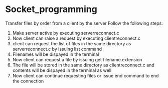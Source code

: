 # Socket_programming
Transfer files by order from a client by the server
Follow the following steps:
1. Make server active by executing serverreconnect.c
2. Now client can raise a request by executing clientreconnect.c
3. client can request the list of files in the  same directory as serverreconnect.c by issuing list command
4. Filenames will be dispayed in the terminal
5. Now client can request a file by issuing get filename.extension
6. The file will be stored in the  same directory as clientreconnect.c and contents will be dispayed in the terminal as well
7. Now client can continue requesting files or issue end command to end the connection
